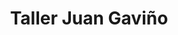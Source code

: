---
title: "Taller Juan Gaviño"
url: /bomujos/taller-juan-gavino/
shop: reparación de automóviles
---